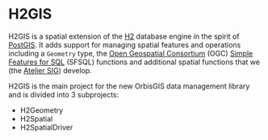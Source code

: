 H2GIS
=====

H2GIS is a spatial extension of the [H2](http://www.h2database.com/) database engine in the spirit of [PostGIS](http://postgis.net/). It adds support for managing spatial features and operations including a `Geometry` type, the [Open Geospatial Consortium](http://www.opengeospatial.org/) (OGC) [Simple Features for SQL](http://www.opengeospatial.org/standards/sfs) (SFSQL) functions and additional spatial functions that we (the [Atelier SIG](http://www.irstv.fr/)) develop. 

H2GIS is the main project for the new OrbisGIS data management library and is divided into 3 subprojects:
* H2Geometry
* H2Spatial
* H2SpatialDriver
